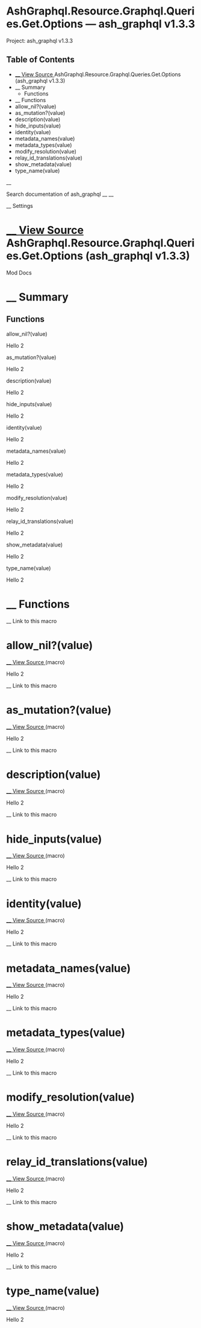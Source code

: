 # AshGraphql.Resource.Graphql.Queries.Get.Options — ash_graphql v1.3.3

Project: ash_graphql v1.3.3

## Table of Contents

- [ __ View Source ](external_link) AshGraphql.Resource.Graphql.Queries.Get.Options (ash_graphql v1.3.3)
- __ Summary
  - Functions
- __ Functions
- allow_nil?(value)
- as_mutation?(value)
- description(value)
- hide_inputs(value)
- identity(value)
- metadata_names(value)
- metadata_types(value)
- modify_resolution(value)
- relay_id_translations(value)
- show_metadata(value)
- type_name(value)

__

Search documentation of ash_graphql __ __

__ Settings

#  [ __ View Source ](external_link) AshGraphql.Resource.Graphql.Queries.Get.Options (ash_graphql v1.3.3)

Mod Docs

#  __ Summary

##  Functions

allow_nil?(value)

Hello 2

as_mutation?(value)

Hello 2

description(value)

Hello 2

hide_inputs(value)

Hello 2

identity(value)

Hello 2

metadata_names(value)

Hello 2

metadata_types(value)

Hello 2

modify_resolution(value)

Hello 2

relay_id_translations(value)

Hello 2

show_metadata(value)

Hello 2

type_name(value)

Hello 2

#  __ Functions

__ Link to this macro

# allow_nil?(value)

[ __ View Source ](external_link) (macro)

Hello 2

__ Link to this macro

# as_mutation?(value)

[ __ View Source ](external_link) (macro)

Hello 2

__ Link to this macro

# description(value)

[ __ View Source ](external_link) (macro)

Hello 2

__ Link to this macro

# hide_inputs(value)

[ __ View Source ](external_link) (macro)

Hello 2

__ Link to this macro

# identity(value)

[ __ View Source ](external_link) (macro)

Hello 2

__ Link to this macro

# metadata_names(value)

[ __ View Source ](external_link) (macro)

Hello 2

__ Link to this macro

# metadata_types(value)

[ __ View Source ](external_link) (macro)

Hello 2

__ Link to this macro

# modify_resolution(value)

[ __ View Source ](external_link) (macro)

Hello 2

__ Link to this macro

# relay_id_translations(value)

[ __ View Source ](external_link) (macro)

Hello 2

__ Link to this macro

# show_metadata(value)

[ __ View Source ](external_link) (macro)

Hello 2

__ Link to this macro

# type_name(value)

[ __ View Source ](external_link) (macro)

Hello 2
